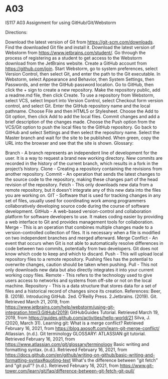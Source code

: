 # A03
IS117 A03 Assignment for using GitHub/Git/Webstorm

Directions:

Download the latest version of Git from https://git-scm.com/downloads.
Find the downloaded Git file and install it.
Download the latest version of Webstorm from https://www.jetbrains.com/student/.
Go through the process of registering as a student to get access to the Webstorm download from the JetBrains website.
Create a GitHub account from https://github.com/join.
Start Webstorm, go to system preferences, select Version Control, then select Git, and enter the path to the Git executable.
In Webstorm, select Appearance and Behavior, then System Settings, then Passwords, and enter the GitHub password location.
Go to GitHub, then click the + sign to create a new repository.
Make the repository public, add a readme.md file, then click Create.
To use a repository from Webstorm, select VCS, select Import into Version Control, select Checkout form version control, and select Git.
Enter the GitHub repository name and the local pathname.
Choose File and then HTML5 or Stylesheet.
Choose the Add to Git option, then click Add to add the local files.
Commit changes and add a brief description of the changes made.
Choose the Push option from the VCS/Git option to push the local files to the GitHub repository.
Go back to GitHub and select Settings and then select the repository name.
Select the Master branch and wait for the site to be published.
When green, copy the URL into the browser and see that the site is shown.
Glossary:

Branch - A branch represents an independent line of development for the user. It is a way to request a brand new working directory. New commits are recorded in the history of the current branch, which results in a fork in the project’s history.
Clone - Creating a repository containing the revisions from another repository.
Commit - An operation that sends the latest changes to the source code to the repository, making these changes part of the head revision of the repository.
Fetch - This only downloads new data from a remote repository, but it doesn't integrate any of this new data into the files you are working on.
GIT - Software that is used for tracking changes in any set of files, usually used for coordinating work among programmers collaboratively developing source code during the course of software development.
GitHub - A web-based version-control and collaboration platform for software developers to use. It makes coding easier by providing a web interface to Git and provides management tools for collaboration.
Merge - This is an operation that combines multiple changes made to a version-controlled collection of files. It is necessary when a file is modified on two independent branches and merged afterward.
Merge Conflict - An event that occurs when Git is not able to automatically resolve differences in code between two commits, potentially from two developers. Git does not know which code to keep and which to discard.
Push - This will upload local repository files to a remote repository. Pushing files has the potential to overwrite changes, caution should be taken when pushing.
Pull - This not only downloads new data but also directly integrates it into your current working copy files.
Remote - This refers to the technology used to give users access to networks and systems from off-site or not on the local machine.
Repository - This is a data structure that stores data for a set of files and a historical record of changes since its creation.
References: Beer, B. (2018). Introducing GitHub. 2ed. O’Reilly Press. 2.Jetbrains. (2019). Git. Retrieved March 21, 2019, from https://www.jetbrains.com/help/webstorm/using-git-integration.html3.GitHub(2019) GitHubGuides Tutorial. Retrieved March 19, 2019, from https://guides.github.com/activities/hello-world/21 Silva, J. (2020, March 31). Learning git: What is a merge conflict? Retrieved February 16, 2021, from https://blog.axosoft.com/learn-git-merge-conflict/ Atlassian. (n.d.). Git terminology GLOSSARY: ATLASSIAN git tutorial. Retrieved February 16, 2021, from https://www.atlassian.com/git/glossary/terminology Basic writing and formatting syntax. (n.d.). Retrieved February 16, 2021, from https://docs.github.com/en/github/writing-on-github/basic-writing-and-formatting-syntax#quoting-text What's the difference between "git fetch" and "git pull"? (n.d.). Retrieved February 16, 2021, from https://www.git-tower.com/learn/git/faq/difference-between-git-fetch-git-pull/
